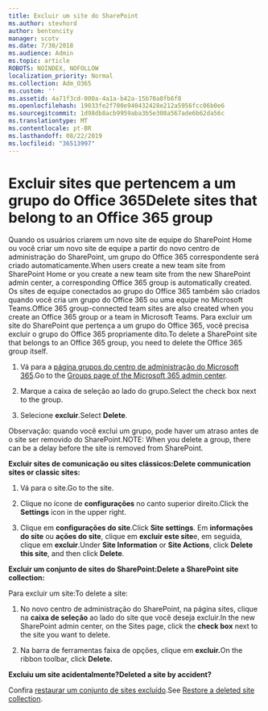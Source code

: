 ```yaml
---
title: Excluir um site do SharePoint
ms.author: stevhord
author: bentoncity
manager: scotv
ms.date: 7/30/2018
ms.audience: Admin
ms.topic: article
ROBOTS: NOINDEX, NOFOLLOW
localization_priority: Normal
ms.collection: Adm_O365
ms.custom: ''
ms.assetid: 4a71f3cd-000a-4a1a-b42a-15b70a8fb6f8
ms.openlocfilehash: 19033fe2f700e940432428e212a5956fcc06b0e6
ms.sourcegitcommit: 1d98db8acb9959aba3b5e308a567ade6b62da56c
ms.translationtype: MT
ms.contentlocale: pt-BR
ms.lasthandoff: 08/22/2019
ms.locfileid: "36513997"
---
```

# <a name="delete-sites-that-belong-to-an-office-365-group"></a><span data-ttu-id="a1945-102">Excluir sites que pertencem a um grupo do Office 365</span><span class="sxs-lookup"><span data-stu-id="a1945-102">Delete sites that belong to an Office 365 group</span></span>

<span data-ttu-id="a1945-103">Quando os usuários criarem um novo site de equipe do SharePoint Home ou você criar um novo site de equipe a partir do novo centro de administração do SharePoint, um grupo do Office 365 correspondente será criado automaticamente.</span><span class="sxs-lookup"><span data-stu-id="a1945-103">When users create a new team site from SharePoint Home or you create a new team site from the new SharePoint admin center, a corresponding Office 365 group is automatically created.</span></span> <span data-ttu-id="a1945-104">Os sites de equipe conectados ao grupo do Office 365 também são criados quando você cria um grupo do Office 365 ou uma equipe no Microsoft Teams.</span><span class="sxs-lookup"><span data-stu-id="a1945-104">Office 365 group-connected team sites are also created when you create an Office 365 group or a team in Microsoft Teams.</span></span> <span data-ttu-id="a1945-105">Para excluir um site do SharePoint que pertença a um grupo do Office 365, você precisa excluir o grupo do Office 365 propriamente dito.</span><span class="sxs-lookup"><span data-stu-id="a1945-105">To delete a SharePoint site that belongs to an Office 365 group, you need to delete the Office 365 group itself.</span></span> 
  
1. <span data-ttu-id="a1945-106">Vá para a [página grupos do centro de administração do Microsoft 365](https://portal.office.com/adminportal/home#/groups).</span><span class="sxs-lookup"><span data-stu-id="a1945-106">Go to the [Groups page of the Microsoft 365 admin center](https://portal.office.com/adminportal/home#/groups).</span></span>
    
2. <span data-ttu-id="a1945-107">Marque a caixa de seleção ao lado do grupo.</span><span class="sxs-lookup"><span data-stu-id="a1945-107">Select the check box next to the group.</span></span>
    
3. <span data-ttu-id="a1945-108">Selecione **excluir**.</span><span class="sxs-lookup"><span data-stu-id="a1945-108">Select **Delete**.</span></span>
    
<span data-ttu-id="a1945-109">Observação: quando você exclui um grupo, pode haver um atraso antes de o site ser removido do SharePoint.</span><span class="sxs-lookup"><span data-stu-id="a1945-109">NOTE: When you delete a group, there can be a delay before the site is removed from SharePoint.</span></span>
  
<span data-ttu-id="a1945-110">**Excluir sites de comunicação ou sites clássicos:**</span><span class="sxs-lookup"><span data-stu-id="a1945-110">**Delete communication sites or classic sites:**</span></span>

1. <span data-ttu-id="a1945-111">Vá para o site.</span><span class="sxs-lookup"><span data-stu-id="a1945-111">Go to the site.</span></span>
  
2. <span data-ttu-id="a1945-112">Clique no ícone de **configurações** no canto superior direito.</span><span class="sxs-lookup"><span data-stu-id="a1945-112">Click the **Settings** icon in the upper right.</span></span> 
  
3. <span data-ttu-id="a1945-113">Clique em **configurações do site**.</span><span class="sxs-lookup"><span data-stu-id="a1945-113">Click **Site settings**.</span></span> <span data-ttu-id="a1945-114">Em **informações do site** ou **ações do site**, clique em **excluir este site**e, em seguida, clique em **excluir**.</span><span class="sxs-lookup"><span data-stu-id="a1945-114">Under **Site Information** or **Site Actions**, click **Delete this site**, and then click **Delete**.</span></span>
  
<span data-ttu-id="a1945-115">**Excluir um conjunto de sites do SharePoint:**</span><span class="sxs-lookup"><span data-stu-id="a1945-115">**Delete a SharePoint site collection:**</span></span>

<span data-ttu-id="a1945-116">Para excluir um site:</span><span class="sxs-lookup"><span data-stu-id="a1945-116">To delete a site:</span></span>
  
1. <span data-ttu-id="a1945-117">No novo centro de administração do SharePoint, na página sites, clique na **caixa de seleção** ao lado do site que você deseja excluir.</span><span class="sxs-lookup"><span data-stu-id="a1945-117">In the new SharePoint admin center, on the Sites page, click the **check box** next to the site you want to delete.</span></span> 
    
2. <span data-ttu-id="a1945-118">Na barra de ferramentas faixa de opções, clique em **excluir.**</span><span class="sxs-lookup"><span data-stu-id="a1945-118">On the ribbon toolbar, click **Delete.**</span></span>
    
<span data-ttu-id="a1945-119">**Excluiu um site acidentalmente?**</span><span class="sxs-lookup"><span data-stu-id="a1945-119">**Deleted a site by accident?**</span></span>

<span data-ttu-id="a1945-120">Confira [restaurar um conjunto de sites excluído](https://go.microsoft.com/fwlink/?linkid=867660).</span><span class="sxs-lookup"><span data-stu-id="a1945-120">See [Restore a deleted site collection](https://go.microsoft.com/fwlink/?linkid=867660).</span></span>
  

